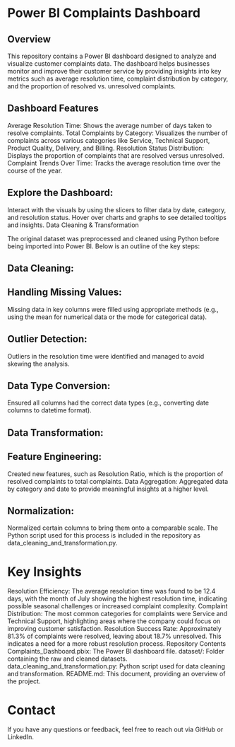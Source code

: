 # Power BI Complaints Dashboard
## Overview
This repository contains a Power BI dashboard designed to analyze and visualize customer complaints data. The dashboard helps businesses monitor and improve their customer service by providing insights into key metrics such as average resolution time, complaint distribution by category, and the proportion of resolved vs. unresolved complaints.

## Dashboard Features
Average Resolution Time: Shows the average number of days taken to resolve complaints.
Total Complaints by Category: Visualizes the number of complaints across various categories like Service, Technical Support, Product Quality, Delivery, and Billing.
Resolution Status Distribution: Displays the proportion of complaints that are resolved versus unresolved.
Complaint Trends Over Time: Tracks the average resolution time over the course of the year.

## Explore the Dashboard:
Interact with the visuals by using the slicers to filter data by date, category, and resolution status.
Hover over charts and graphs to see detailed tooltips and insights.
Data Cleaning & Transformation

The original dataset was preprocessed and cleaned using Python before being imported into Power BI. Below is an outline of the key steps:

## Data Cleaning:
## Handling Missing Values: 
Missing data in key columns were filled using appropriate methods (e.g., using the mean for numerical data or the mode for categorical data).
## Outlier Detection: 
Outliers in the resolution time were identified and managed to avoid skewing the analysis.
## Data Type Conversion: 
Ensured all columns had the correct data types (e.g., converting date columns to datetime format).
## Data Transformation:
## Feature Engineering: 
Created new features, such as Resolution Ratio, which is the proportion of resolved complaints to total complaints.
Data Aggregation: Aggregated data by category and date to provide meaningful insights at a higher level.
## Normalization: 
Normalized certain columns to bring them onto a comparable scale.
The Python script used for this process is included in the repository as data_cleaning_and_transformation.py.

# Key Insights
Resolution Efficiency: The average resolution time was found to be 12.4 days, with the month of July showing the highest resolution time, indicating possible seasonal challenges or increased complaint complexity.
Complaint Distribution: The most common categories for complaints were Service and Technical Support, highlighting areas where the company could focus on improving customer satisfaction.
Resolution Success Rate: Approximately 81.3% of complaints were resolved, leaving about 18.7% unresolved. This indicates a need for a more robust resolution process.
Repository Contents
Complaints_Dashboard.pbix: The Power BI dashboard file.
dataset/: Folder containing the raw and cleaned datasets.
data_cleaning_and_transformation.py: Python script used for data cleaning and transformation.
README.md: This document, providing an overview of the project.
# Contact
If you have any questions or feedback, feel free to reach out via GitHub or LinkedIn.
